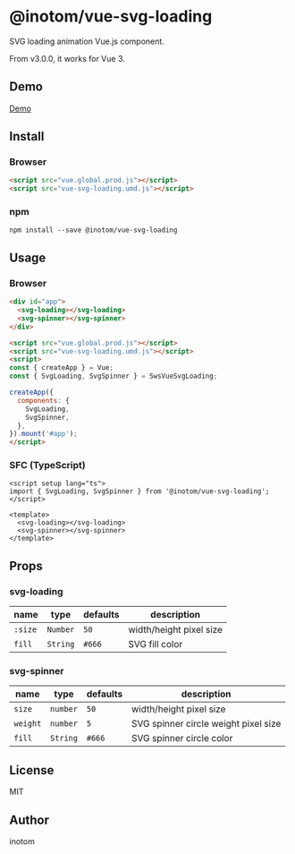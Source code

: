 # @inotom/vue-svg-loading

SVG loading animation Vue.js component.

From v3.0.0, it works for Vue 3.

## Demo

[Demo](https://sandbox.serendip.ws/vue-svg-loading.html)


## Install

### Browser

```html
<script src="vue.global.prod.js"></script>
<script src="vue-svg-loading.umd.js"></script>
```


### npm

```
npm install --save @inotom/vue-svg-loading
```


## Usage

### Browser

```html
<div id="app">
  <svg-loading></svg-loading>
  <svg-spinner></svg-spinner>
</div>

<script src="vue.global.prod.js"></script>
<script src="vue-svg-loading.umd.js"></script>
<script>
const { createApp } = Vue;
const { SvgLoading, SvgSpinner } = SwsVueSvgLoading;

createApp({
  components: {
    SvgLoading,
    SvgSpinner,
  },
}).mount('#app');
</script>
```


### SFC (TypeScript)

```vue
<script setup lang="ts">
import { SvgLoading, SvgSpinner } from '@inotom/vue-svg-loading';
</script>

<template>
  <svg-loading></svg-loading>
  <svg-spinner></svg-spinner>
</template>
```


## Props

### svg-loading

| name    | type     | defaults | description              |
|---------|----------|----------|--------------------------|
| `:size` | `Number` | `50`     | width/height pixel size  |
| `fill`  | `String` | `#666`   | SVG fill color           |


### svg-spinner

| name     | type     | defaults | description                          |
|----------|----------|----------|--------------------------------------|
| `size`   | `number` | `50`     | width/height pixel size              |
| `weight` | `number` | `5`      | SVG spinner circle weight pixel size |
| `fill`   | `String` | `#666`   | SVG spinner circle  color            |


## License

MIT


## Author

inotom
